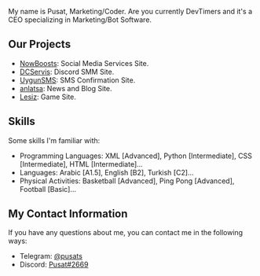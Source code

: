 <!DOCTYPE html>
<html lang="en">
<head>
  <meta charset="UTF-8">
</head>
<body>
  <p>My name is Pusat, Marketing/Coder. Are you currently DevTimers and it's a CEO specializing in Marketing/Bot Software.</p>
  
  <h2>Our Projects</h2>
  <ul>
    <li><a href="https://nowboosts.com">NowBoosts</a>: Social Media Services Site.</li>
    <li><a href="https://dcservis.com">DCServis</a>: Discord SMM Site.</li>
    <li><a href="https://uygunsms.com">UygunSMS</a>: SMS Confirmation Site.</li>
    <li><a href="https://anlatsa.com">anlatsa</a>: News and Blog Site.</li>
    <li><a href="https://lesiz.com">Lesiz</a>: Game Site.</li>
  </ul>
  
  <h2>Skills</h2>
  <p>Some skills I'm familiar with:</p>
  <ul>
    <li>Programming Languages: XML [Advanced], Python [Intermediate], CSS [Intermediate], HTML [Intermediate]...</li>
    <li>Languages: Arabic [A1.5], English [B2], Turkish [C2]...</li>
    <li>Physical Activities: Basketball [Advanced], Ping Pong [Advanced], Football [Basic]...</li>
  </ul>
  
  <h2>My Contact Information</h2>
  <p>If you have any questions about me, you can contact me in the following ways:</p>
  <ul>
    <li>Telegram: <a href="https://t.me/pusats">@pusats</a></li>
    <li>Discord: <a href="https://discord.com/users/254061839401484289">Pusat#2669</a></li>
  </ul>
</body>
</html>
